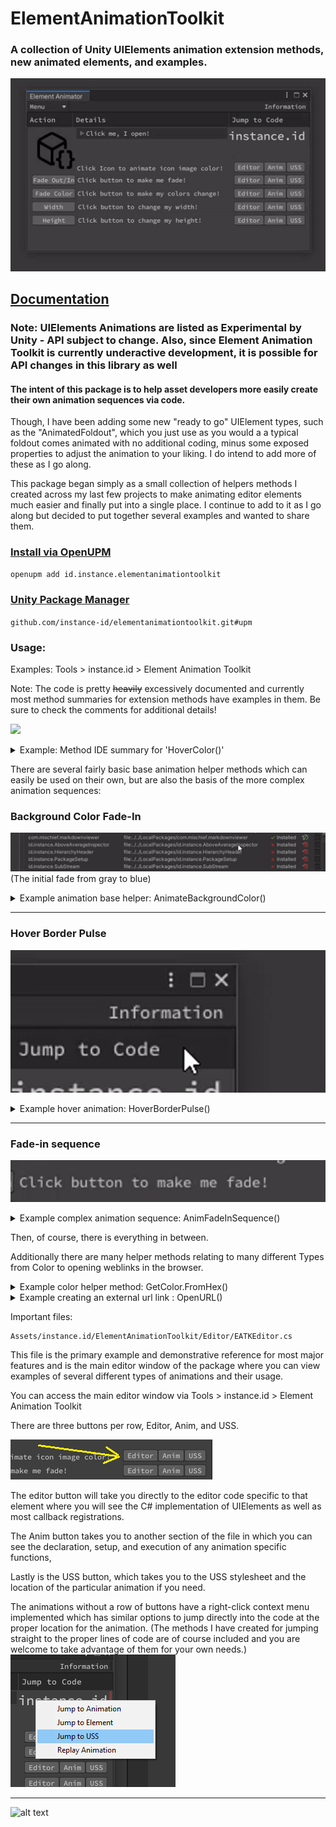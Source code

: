 
# ElementAnimationToolkit

### A collection of Unity UIElements animation extension methods, new animated elements, and examples.
![](Documentation/media/intro_animation.gif)

## [Documentation]("https://docs.instance.id/elementanimationtoolkit/")

### Note: UIElements Animations are listed as Experimental by Unity - API subject to change. Also, since Element Animation Toolkit is currently underactive development, it is possible for API changes in this library as well

#### The intent of this package is to help asset developers more easily create their own animation sequences via code.
Though, I have been adding some new "ready to go" UIElement types, such as the "AnimatedFoldout", which you just use as you would a a typical foldout comes animated with no additional coding, minus some exposed properties to adjust the animation to your liking. I do intend to add more of these as I go along.

This package began simply as a small collection of helpers methods I created across my last few projects to make animating editor elements much easier and finally put into a single place. I continue to add to it as I go along but decided to put together several examples and wanted to share them.

### [Install via OpenUPM](https://openupm.com/packages/id.instance.elementanimationtoolkit)
```openupm add id.instance.elementanimationtoolkit```

### [Unity Package Manager](https://github.com/instance-id/ElementAnimationToolkit/tree/upm)
```github.com/instance-id/elementanimationtoolkit.git#upm```

### Usage:

Examples: Tools > instance.id > Element Animation Toolkit

Note: The code is pretty ~~heavily~~ excessively documented and currently most method summaries for extension methods have examples in them. Be sure to check the comments for additional details!  

![](https://i.imgur.com/hY3DGDA.png)


<details>
<summary>Example: Method IDE summary for 'HoverColor()'</summary>

```cs
/// <summary>
/// Adds forecolor hover capability that will not be lost like CSS:hover when programatically setting background color
/// </summary>
/// <example>
/// <code>
/// var originalColor = GetColor.FromHex("#BABABA");
/// var hoverColor = GetColor.FromHex("#2F569C");
///
/// label.HoverColor(originalColor, hoverColor);
/// </code>
/// </example>
```
</details>

There are several fairly basic base animation helper methods which can easily be used on their own, but are also the basis of the more complex animation sequences:

### Background Color Fade-In
![](Documentation/media/background_fade_example.gif)  
(The initial fade from gray to blue)

<details>
<summary>Example animation base helper: AnimateBackgroundColor()</summary>
Usage:

```c#

Color originalColor = GetColor.FromHex("#BABABA");
Color fadeColor = GetColor.FromHex("#2F569C");
var durationOfFade = 250; // In milliseconds

VisualElement visualElement = new VisualElement();
visualElement.AnimateBackgroundColor(originalColor, fadeColor, durationOfFade);

```

</details>

---

### Hover Border Pulse
![](Documentation/media/hoverborderpulse_example.gif)
<details>
<summary>Example hover animation: HoverBorderPulse()</summary>

Usage:

```c#
VisualElement visualElement = new VisualElement();
visualElement.HoverBorderPulse(pulseStartColor: GetColor.FromHex("#7F3B3A"), pulseEndColor: GetColor.FromHex("#2F569C"), colorDuration: 500);
```

</details>

---

### Fade-in sequence
![](Documentation/media/fade_example.gif)

<details>
<summary>Example complex animation sequence: AnimFadeInSequence()</summary>

Usage:

```c#
Label label = new Label {text = "Click button to make me fade!"};

const int fadeInTime = 500;
const float displayTime = 2000f;
const int fadeOutTime = 500;
string newText = "then back to the original!";
var originalTextColor = GetColor.FromHex("#BABABA");
var animatedTextColor = GetColor.FromHex("#607FAE");

label.AnimFadeInSequence(newText, animatedTextColor, originalTextColor, fadeInTime, displayTime, fadeOutTime);
```

</details>

Then, of course, there is everything in between.

Additionally there are many helper methods relating to many different Types from Color to opening weblinks in the browser.

<details>
<summary>Example color helper method: GetColor.FromHex()</summary>

Usage:
```cs 
Color color = GetColor.FromHex("#CCCCCC");
```

Implementation:

```cs
public static Color FromHex(this string color)
{
    if (!color.StartsWith("#")) Debug.LogWarning("The FromHex() function must be used on a hexadecimal string beginning with #");
    ColorUtility.TryParseHtmlString(color, out var outColor);
    return outColor;
}
```

</details>

<details>
<summary>Example creating an external url link : OpenURL() </summary>

Usage:
```cs 
VisualElement visualElement = new VisualElement();
visualElement.OpenURL("https://github.com/instance-id/ElementAnimationToolkit");
```

Implementation:

```cs
public static T OpenURL<T>(this T element, string url) where T : VisualElement
{
    element.RegisterCallback<MouseUpEvent>(evt =>
    {
        if (evt.button == 0)
        {
            Application.OpenURL(url);
            evt.StopPropagation();
        }
    });

    return element;
}
```

</details>

Important files:

    Assets/instance.id/ElementAnimationToolkit/Editor/EATKEditor.cs
This file is the primary example and demonstrative reference for most major features and is the main editor window of the package
where you can view examples of several different types of animations and their usage.

You can access the main editor window via Tools > instance.id > Element Animation Toolkit

There are three buttons per row, Editor, Anim, and USS.

![](Documentation/media/rowbuttons.png)

The editor button will take you directly to the editor code specific to that element where you will see the C# implementation of UIElements as well as most callback registrations.

The Anim button takes you to another section of the file in which you can see the declaration, setup, and execution of any animation specific functions,

Lastly is the USS button, which takes you to the USS stylesheet and the location of the particular animation if you need.

The animations without a row of buttons have a right-click context menu implemented which has similar options to jump directly into
the code at the proper location for the animation. (The methods I have created for jumping straight to the proper lines of code
are of course included and you are welcome to take advantage of them for your own needs.)  
![](Documentation/media/jumptomenu.png)


---
![alt text](https://i.imgur.com/cg5ow2M.png "instance.id")
